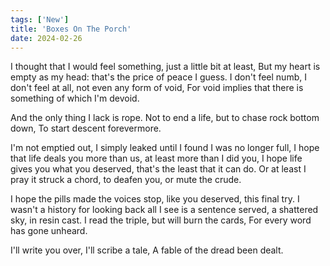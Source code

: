 ```yaml
---
tags: ['New']
title: 'Boxes On The Porch'
date: 2024-02-26
---
```


I thought that I would feel something, just a little bit at least,
But my heart is empty as my head: that's the price of peace I guess.
I don't feel numb, I don't feel at all, not even any form of void,
For void implies that there is something of which I'm devoid.

And the only thing I lack is rope.
Not to end a life, but to chase rock bottom down,
To start descent forevermore.

I'm not emptied out, I simply leaked until I found I was no longer full,
I hope that life deals you more than us, at least more than I did you,
I hope life gives you what you deserved, that's the least that it can do.
Or at least I pray it struck a chord, to deafen you, or mute the crude.

I hope the pills made the voices stop, like you deserved, this final try.
I wasn't a history for looking back all I see is a sentence served, a shattered sky, in resin cast.
I read the triple, but will burn the cards,
For every word has gone unheard.

I'll write you over, I'll scribe a tale,
A fable of the dread been dealt.
